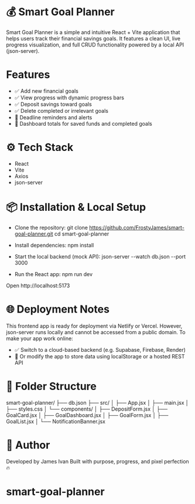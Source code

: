 # 💰 Smart Goal Planner
Smart Goal Planner is a simple and intuitive React + Vite application that helps users track their financial savings goals. It features a clean UI, live progress visualization, and full CRUD functionality powered by a local API (json-server).

 # Features
- ✅ Add new financial goals
- ✅ View progress with dynamic progress bars
- ✅ Deposit savings toward goals
- ✅ Delete completed or irrelevant goals
- 🔔 Deadline reminders and alerts
- 🧮 Dashboard totals for saved funds and completed goals

# ⚙️ Tech Stack
- React
- Vite
- Axios
- json-server

# 📦 Installation & Local Setup
- Clone the repository:
git clone https://github.com/FrostyJames/smart-goal-planner.git
cd smart-goal-planner


- Install dependencies:
npm install


- Start the local backend (mock API):
json-server --watch db.json --port 3000


- Run the React app:
npm run dev


Open http://localhost:5173 

# 🌐 Deployment Notes
This frontend app is ready for deployment via Netlify or Vercel. However, json-server runs locally and cannot be accessed from a public domain. To make your app work online:
- ✅ Switch to a cloud-based backend (e.g. Supabase, Firebase, Render)
- 🔄 Or modify the app to store data using localStorage or a hosted REST API




# 📁 Folder Structure
smart-goal-planner/
├── db.json
├── src/
│   ├── App.jsx
│   ├── main.jsx
│   ├── styles.css
│   └── components/
│       ├── DepositForm.jsx
│       ├── GoalCard.jsx
│       ├── GoalDashboard.jsx
│       ├── GoalForm.jsx
│       ├── GoalList.jsx
│       └── NotificationBanner.jsx



# 🧠 Author
Developed by James Ivan
Built with purpose, progress, and pixel perfection 🔥


# smart-goal-planner
